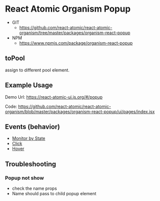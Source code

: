 React Atomic Organism Popup
===============
   * GIT
      * https://github.com/react-atomic/react-atomic-organism/tree/master/packages/organism-react-popup 
   * NPM
      * https://www.npmjs.com/package/organism-react-popup 

## toPool
assign to different pool element.

## Example Usage
Demo Url:
https://react-atomic-ui.js.org/#/popup

Code:
https://github.com/react-atomic/react-atomic-organism/blob/master/packages/organism-react-popup/ui/pages/index.jsx

## Events (behavior)
   * [Monitor by State](https://github.com/react-atomic/react-atomic-organism/blob/master/packages/organism-react-popup/ui/organisms/PopupMonitor.jsx)
   * [Click](https://github.com/react-atomic/react-atomic-organism/blob/master/packages/organism-react-popup/ui/organisms/PopupClick.jsx)
   * [Hover](https://github.com/react-atomic/react-atomic-organism/blob/master/packages/organism-react-popup/ui/organisms/PopupHover.jsx)

## Troubleshooting
### Popup not show
   * check the name props
   * Name should pass to child popup element
